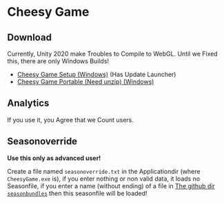 # Cheesy Game
## Download
Currently, Unity 2020 make Troubles to Compile to WebGL.
Until we Fixed this, there are only Windows Builds!

- [Cheesy Game Setup (Windows)](https://github.com/Sharkbyteprojects/Cheesy-Game/raw/master/builds%20to%20download/cheesygameSetup.exe) (Has Update Launcher)
- [Cheesy Game Portable (Need unzip) (Windows)](https://github.com/Sharkbyteprojects/Cheesy-Game/raw/master/builds%20to%20download/buildWindowsPortable.zip)

## Analytics
If you use it, you Agree that we Count users.

## Seasonoverride
**Use this only as advanced user!**

Create a file named `seasonoverride.txt` in the Applicationdir (where `CheesyGame.exe` is), if you enter nothing or non valid data, it loads no Seasonfile, if you enter a name (without ending) of a file in [The github dir `seasonbundles`](https://github.com/Sharkbyteprojects/Cheesy-Game/tree/master/seasonbundles) then this seasonfile will be loaded!